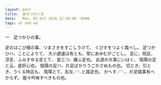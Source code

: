 ```yaml
---
layout: post
title:  足のつかい方
date:   Mon, 03 Oct 2016 22:45:08 -0400
tags: ut sed ad
---
```


一　足つかひの事。

足のはこび様の事、つまさきをすこしうけて、
くびすをつよく踏べし。
足つかひハ、ことによりて、
大小遅速は有とも、常にあゆむがごとし。
足に、飛足、浮足、ふみすゆる足とて、
是三つ、嫌ふ足也。
此道の大事にいはく、
陰陽の足と云、是肝心也。
陰陽の足ハ、片足ばかりうごかさぬもの也。
切とき、引とき、うくる時迄も、
陰陽とて、右左／＼と踏足也。
かへす／＼、片足踏事有べからず。
能々吟味すべきもの也。
